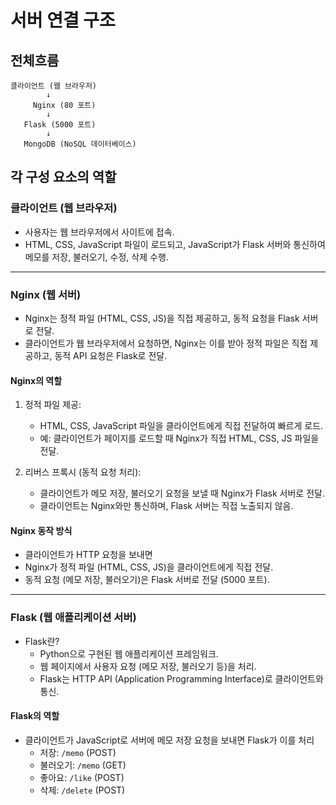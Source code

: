 # 서버 연결 구조

## 전체흐름
```scc
클라이언트 (웹 브라우저)
        ↓
     Nginx (80 포트)
        ↓
   Flask (5000 포트)
        ↓
   MongoDB (NoSQL 데이터베이스)

```

## 각 구성 요소의 역할
### 클라이언트 (웹 브라우저)
- 사용자는 웹 브라우저에서 사이트에 접속.
- HTML, CSS, JavaScript 파일이 로드되고, JavaScript가 Flask 서버와 통신하여 메모를 저장, 불러오기, 수정, 삭제 수행.

---

### Nginx (웹 서버)
- Nginx는 정적 파일 (HTML, CSS, JS)을 직접 제공하고, 동적 요청을 Flask 서버로 전달.
- 클라이언트가 웹 브라우저에서 요청하면, Nginx는 이를 받아 정적 파일은 직접 제공하고, 동적 API 요청은 Flask로 전달.

#### Nginx의 역할

1. 정적 파일 제공:
   - HTML, CSS, JavaScript 파일을 클라이언트에게 직접 전달하여 빠르게 로드.
   - 예: 클라이언트가 페이지를 로드할 때 Nginx가 직접 HTML, CSS, JS 파일을 전달.

2. 리버스 프록시 (동적 요청 처리):
   - 클라이언트가 메모 저장, 불러오기 요청을 보낼 때 Nginx가 Flask 서버로 전달.
   - 클라이언트는 Nginx와만 통신하며, Flask 서버는 직접 노출되지 않음.

#### Nginx 동작 방식
- 클라이언트가 HTTP 요청을 보내면
- Nginx가 정적 파일 (HTML, CSS, JS)을 클라이언트에게 직접 전달.
- 동적 요청 (메모 저장, 불러오기)은 Flask 서버로 전달 (5000 포트).

---

### Flask (웹 애플리케이션 서버)
- Flask란?
   - Python으로 구현된 웹 애플리케이션 프레임워크.
   - 웹 페이지에서 사용자 요청 (메모 저장, 불러오기 등)을 처리.
   - Flask는 HTTP API (Application Programming Interface)로 클라이언트와 통신.

#### Flask의 역할
- 클라이언트가 JavaScript로 서버에 메모 저장 요청을 보내면 Flask가 이를 처리
   - 저장: `/memo` (POST)
   - 불러오기: `/memo` (GET)
   - 좋아요: `/like` (POST)
   - 삭제: `/delete` (POST) 
